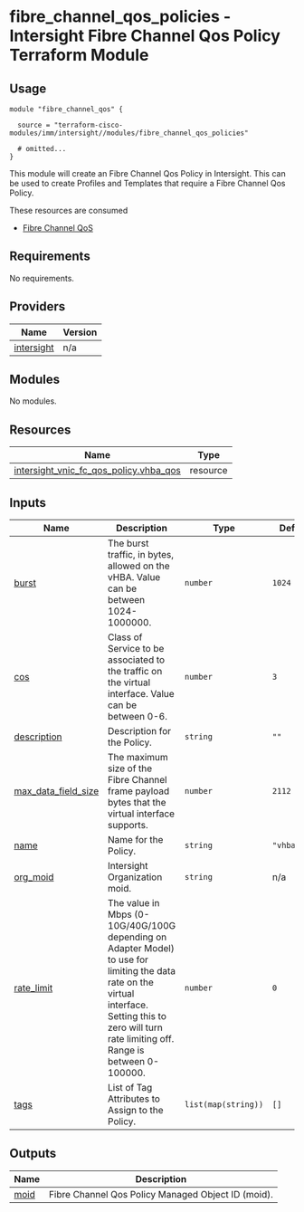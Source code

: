 # fibre_channel_qos_policies - Intersight Fibre Channel Qos Policy Terraform Module

## Usage

```hcl
module "fibre_channel_qos" {

  source = "terraform-cisco-modules/imm/intersight//modules/fibre_channel_qos_policies"

  # omitted...
}
```

This module will create an Fibre Channel Qos Policy in Intersight.  This can be used to create Profiles and Templates that require a Fibre Channel Qos Policy.  

These resources are consumed

* [Fibre Channel QoS](https://registry.terraform.io/providers/CiscoDevNet/intersight/latest/docs/resources/vnic_fc_qos_policy)

<!-- BEGINNING OF PRE-COMMIT-TERRAFORM DOCS HOOK -->
## Requirements

No requirements.

## Providers

| Name | Version |
|------|---------|
| <a name="provider_intersight"></a> [intersight](#provider\_intersight) | n/a |

## Modules

No modules.

## Resources

| Name | Type |
|------|------|
| [intersight_vnic_fc_qos_policy.vhba_qos](https://registry.terraform.io/providers/CiscoDevNet/intersight/latest/docs/resources/vnic_fc_qos_policy) | resource |

## Inputs

| Name | Description | Type | Default | Required |
|------|-------------|------|---------|:--------:|
| <a name="input_burst"></a> [burst](#input\_burst) | The burst traffic, in bytes, allowed on the vHBA.  Value can be between 1024-1000000. | `number` | `1024` | no |
| <a name="input_cos"></a> [cos](#input\_cos) | Class of Service to be associated to the traffic on the virtual interface.  Value can be between 0-6. | `number` | `3` | no |
| <a name="input_description"></a> [description](#input\_description) | Description for the Policy. | `string` | `""` | no |
| <a name="input_max_data_field_size"></a> [max\_data\_field\_size](#input\_max\_data\_field\_size) | The maximum size of the Fibre Channel frame payload bytes that the virtual interface supports. | `number` | `2112` | no |
| <a name="input_name"></a> [name](#input\_name) | Name for the Policy. | `string` | `"vhba_qos"` | no |
| <a name="input_org_moid"></a> [org\_moid](#input\_org\_moid) | Intersight Organization moid. | `string` | n/a | yes |
| <a name="input_rate_limit"></a> [rate\_limit](#input\_rate\_limit) | The value in Mbps (0-10G/40G/100G depending on Adapter Model) to use for limiting the data rate on the virtual interface. Setting this to zero will turn rate limiting off.  Range is between 0-100000. | `number` | `0` | no |
| <a name="input_tags"></a> [tags](#input\_tags) | List of Tag Attributes to Assign to the Policy. | `list(map(string))` | `[]` | no |

## Outputs

| Name | Description |
|------|-------------|
| <a name="output_moid"></a> [moid](#output\_moid) | Fibre Channel Qos Policy Managed Object ID (moid). |
<!-- END OF PRE-COMMIT-TERRAFORM DOCS HOOK -->
